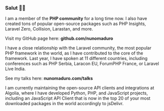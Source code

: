 ### Salut 👋🏻

I am a member of the **PHP community** for a long time now. I also have created tons of popular open-source packages such as PHP Insights, Laravel Zero, Collision, Larastan, and more.

Visit my GitHub page here: **github.com/nunomaduro**

I have a close relationship with the Laravel community, the most popular PHP framework in the world, as I have contributed to the core of the framework. Last year, I have spoken at 11 different countries, including conferences such as PHP Serbia, Laracon EU, ForumPHP France, or Laravel Live India.

See my talks here: **nunomaduro.com/talks**

I am currently maintaining the open-source API clients and integrations at Algolia, where I have developed  Python, PHP, and JavaScript projects, including an JavaScript API Client that is now in the top 20 of your most downloaded packages in the world accordingly to jsDelivr.
